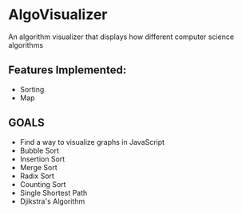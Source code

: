 # AlgoVisualizer
An algorithm visualizer that displays how different computer science algorithms

## Features Implemented:
* Sorting
* Map

## GOALS
* Find a way to visualize graphs in JavaScript
* Bubble Sort
* Insertion Sort
* Merge Sort
* Radix Sort
* Counting Sort
* Single Shortest Path
* Djikstra's Algorithm
